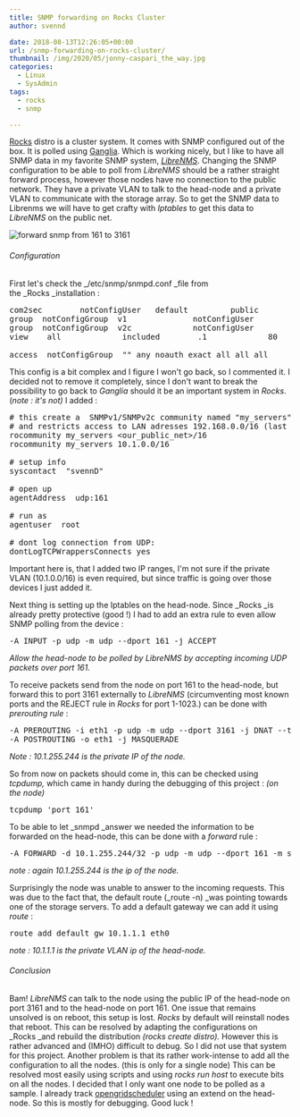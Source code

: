 ```yaml
---
title: SNMP forwarding on Rocks Cluster
author: svennd

date: 2018-08-13T12:26:05+00:00
url: /snmp-forwarding-on-rocks-cluster/
thumbnail: /img/2020/05/jonny-caspari_the_way.jpg
categories:
  - Linux
  - SysAdmin
tags:
  - rocks
  - snmp

---
```

[Rocks][1] distro is a cluster system. It comes with SNMP configured out of the box. It is polled using [Ganglia][2]. Which is working nicely, but I like to have all SNMP data in my favorite SNMP system, [_LibreNMS_][3]. Changing the SNMP configuration to be able to poll from _LibreNMS_ should be a rather straight forward process, however those nodes have no connection to the public network. They have a private VLAN to talk to the head-node and a private VLAN to communicate with the storage array. So to get the SNMP data to Librenms we will have to get crafty with _Iptables_ to get this data to _LibreNMS_ on the public net.

![forward snmp from 161 to 3161](/img/2018/08/images.png) 

###### Configuration

First let's check the _/etc/snmp/snmpd.conf _file from the _Rocks _installation :

<pre>com2sec        notConfigUser   default         public
group  notConfigGroup  v1              notConfigUser
group  notConfigGroup  v2c             notConfigUser
view    all             included        .1             80

access  notConfigGroup  "" any noauth exact all all all</pre>

This config is a bit complex and I figure I won't go back, so I commented it. I decided not to remove it completely, since I don't want to break the possibility to go back to _Ganglia_ should it be an important system in _Rocks_. (_note : it's not)_ I added :

<pre># this create a  SNMPv1/SNMPv2c community named "my_servers"
# and restricts access to LAN adresses 192.168.0.0/16 (last two 0's are ranges)
rocommunity my_servers &lt;our_public_net&gt;/16
rocommunity my_servers 10.1.0.0/16

# setup info
syscontact  "svennD"

# open up
agentAddress  udp:161

# run as
agentuser  root

# dont log connection from UDP:
dontLogTCPWrappersConnects yes</pre>

Important here is, that I added two IP ranges, I'm not sure if the private VLAN (10.1.0.0/16) is even required, but since traffic is going over those devices I just added it.

Next thing is setting up the Iptables on the head-node. Since _Rocks _is already pretty protective (good !) I had to add an extra rule to even allow SNMP polling from the device :

<pre>-A INPUT -p udp -m udp --dport 161 -j ACCEPT</pre>

_Allow the head-node to be polled by LibreNMS by accepting incoming UDP packets over port 161._

To receive packets send from the node on port 161 to the head-node, but forward this to port 3161 externally to _LibreNMS_ (circumventing most known ports and the REJECT rule in _Rocks_ for port 1-1023.) can be done with _prerouting rule_ :

<pre>-A PREROUTING -i eth1 -p udp -m udp --dport 3161 -j DNAT --to-destination 10.1.255.244:161
-A POSTROUTING -o eth1 -j MASQUERADE</pre>

_Note : 10.1.255.244 is the private IP of the node._

So from now on packets should come in, this can be checked using _tcpdump,_ which came in handy during the debugging of this project : _(on the node)_

<pre>tcpdump 'port 161'</pre>

To be able to let _snmpd _answer we needed the information to be forwarded on the head-node, this can be done with a _forward_ rule :

<pre>-A FORWARD -d 10.1.255.244/32 -p udp -m udp --dport 161 -m state --state NEW,RELATED,ESTABLISHED -j</pre>

_note : again 10.1.255.244 is the ip of the node._

Surprisingly the node was unable to answer to the incoming requests. This was due to the fact that, the default route (_route -n) _was pointing towards one of the storage servers. To add a default gateway we can add it using _route_ :

<pre>route add default gw 10.1.1.1 eth0</pre>

_note : 10.1.1.1 is the private VLAN ip of the head-node._

###### Conclusion

Bam! _LibreNMS_ can talk to the node using the public IP of the head-node on port 3161 and to the head-node on port 161. One issue that remains unsolved is on reboot, this setup is lost. _Rocks_ by default will reinstall nodes that reboot. This can be resolved by adapting the configurations on _Rocks _and rebuild the distribution _(rocks create distro)._ However this is rather advanced and (IMHO) difficult to debug. So I did not use that system for this project. Another problem is that its rather work-intense to add all the configuration to all the nodes. (this is only for a single node) This can be resolved most easily using scripts and using _rocks run host_ to execute bits on all the nodes. I decided that I only want one node to be polled as a sample. I already track [opengridscheduler][4] using an extend on the head-node. So this is mostly for debugging. Good luck !

 [1]: http://www.rocksclusters.org
 [2]: http://ganglia.info
 [3]: https://librenms.org
 [4]: https://docs.librenms.org/#Extensions/Applications/#opengridscheduler
